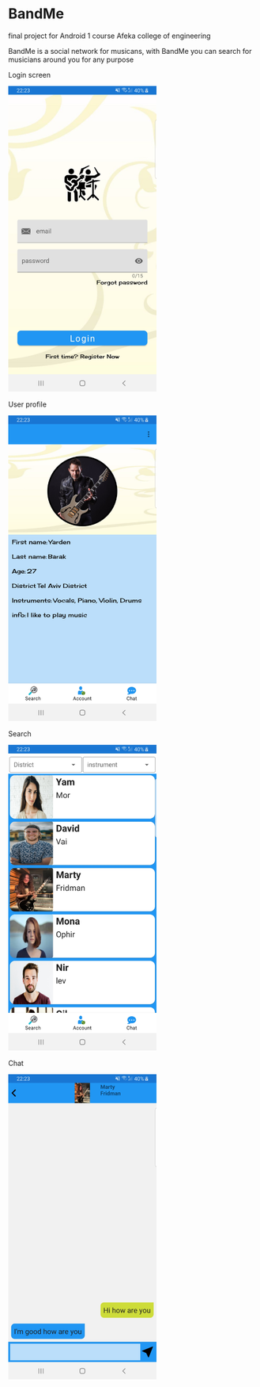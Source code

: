 # BandMe
final project for Android 1 course Afeka college of engineering


BandMe is a social network for musicans, with BandMe you can search for musicians around you for any purpose

Login screen


<img src= "Images/Screenshot_20201020-222338_Band_me%5B1%5D.jpg" width=300 wide =300>

User profile


<img src= "Images/Screenshot_20201020-222308_Band_me%5B1%5D.jpg" width=300 wide =300>

Search 


<img src= "Images/Screenshot_20201020-222319_Band_me%5B1%5D.jpg" width=300 wide =300>

Chat


<img src= "Images/Screenshot_20201020-222328_Band_me%5B1%5D.jpg" width=300 wide =300>



